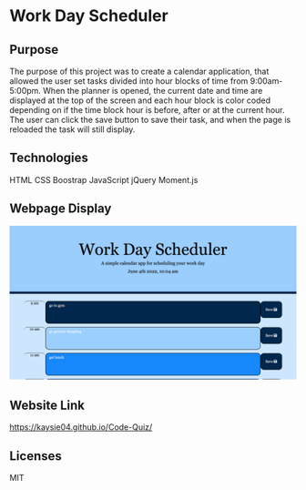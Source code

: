 # Work Day Scheduler

## Purpose
The purpose of this project was to create a calendar application, that allowed the user set tasks divided into hour blocks of time from 9:00am-5:00pm. When the planner is opened, the current date and time are displayed at the top of the screen and each hour block is color coded depending on if the time block hour is before, after or at the current hour. The user can click the save button to save their task, and when the page is reloaded the task will still display.

## Technologies
HTML
CSS
Boostrap
JavaScript
jQuery
Moment.js

## Webpage Display
![Webpage Image](assets/images/readmeimg.png)

## Website Link
https://kaysie04.github.io/Code-Quiz/


## Licenses
MIT
